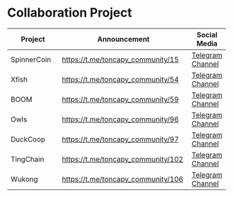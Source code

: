 # Collaboration Project

<table><thead><tr><th width="175">Project</th><th width="310">Announcement</th><th>Social Media</th></tr></thead><tbody><tr><td>SpinnerCoin </td><td><a href="https://t.me/toncapy_community/15">https://t.me/toncapy_community/15</a></td><td><a href="https://t.me/spinnercoin">Telegram Channel</a></td></tr><tr><td>Xfish</td><td><a href="https://t.me/toncapy_community/54">https://t.me/toncapy_community/54</a></td><td><a href="https://t.me/XfishChannel">Telegram Channel </a><br></td></tr><tr><td>BOOM</td><td><a href="https://t.me/toncapy_community/59">https://t.me/toncapy_community/59</a></td><td><a href="https://t.me/boomloudcoin">Telegram Channel</a></td></tr><tr><td>Owls</td><td><a href="https://t.me/toncapy_community/96">https://t.me/toncapy_community/96</a></td><td><a href="https://t.me/OwlsOnTon">Telegram Channel</a></td></tr><tr><td>DuckCoop</td><td><a href="https://t.me/toncapy_community/97">https://t.me/toncapy_community/97</a></td><td><a href="https://t.me/duckcoopchannel">Telegram Channel </a></td></tr><tr><td>TingChain</td><td><a href="https://t.me/toncapy_community/102">https://t.me/toncapy_community/102</a></td><td><a href="https://t.me/TingChain">Telegram Channel</a></td></tr><tr><td>Wukong </td><td><a href="https://t.me/toncapy_community/106">https://t.me/toncapy_community/106</a></td><td><a href="https://t.me/Wukongcm">Telegram Channel</a></td></tr></tbody></table>
